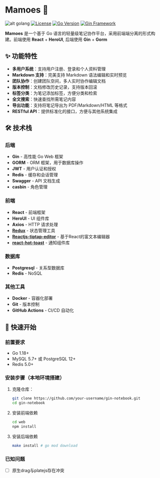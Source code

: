 # Mamoes 📝
![alt golang](https://camo.githubusercontent.com/ff89c51c9e5a3de2b752b37bf6ab32401b9649d7acb1633ece9a40c85ae28b95/68747470733a2f2f676f6c616e672e6f72672f646f632f676f706865722f6669766579656172732e6a7067)
[![License](https://img.shields.io/badge/license-MIT-blue.svg)](LICENSE)
[![Go Version](https://img.shields.io/badge/go-%3E%3D1.18-blue.svg)](https://golang.org/)
[![Gin Framework](https://img.shields.io/badge/gin-gateway-green.svg)](https://gin-gonic.com/)

**Mamoes** 是一个基于 Go 语言的轻量级笔记协作平台，采用前端端分离的形式构建。前端使用 **React** + **HeroUI**, 后端使用 **Gin** + **Gorm**

## ✨ 功能特性

- **多用户系统**：支持用户注册、登录和个人资料管理
- **Markdown 支持**：完美支持 Markdown 语法编辑和实时预览
- **团队协作**：创建团队空间，多人实时协作编辑文档
- **版本控制**：文档修改历史记录，支持版本回滚
- **标签分类**：为笔记添加标签，方便分类和检索
- **全文搜索**：快速查找所需笔记内容
- **导出功能**：支持将笔记导出为 PDF/Markdown/HTML 等格式
- **RESTful API**：提供标准化的接口，方便与其他系统集成

## 🛠 技术栈

### 后端
- **Gin** - 高性能 Go Web 框架
- **GORM** - ORM 框架，用于数据库操作
- **JWT** - 用户认证和授权
- **Redis** - 缓存和会话管理
- **Swagger** - API 文档生成
- **casbin** - 角色管理

### 前端
- **React** - 前端框架
- **HeroUI** - UI 组件库
- **Axios** - HTTP 请求处理
- [**Redux**](https://github.com/reduxjs/redux) - 状态管理工具
- [**Reactjs-tiptap-editor**](https://github.com/hunghg255/reactjs-tiptap-editor) - 基于React的富文本编辑器
- [**react-hot-toast**](https://github.com/timolins/react-hot-toast) - 通知组件库

### 数据库
- **Postgresql** - 关系型数据库
- **Redis** - NoSQL

### 其他工具
- **Docker** - 容器化部署
- **Git** - 版本控制
- **GitHub Actions** - CI/CD 自动化

## 🚀 快速开始

### 前置要求
- Go 1.18+
- MySQL 5.7+ 或 PostgreSQL 12+
- Redis 5.0+

### 安装步骤（本地环境搭建）

1. 克隆仓库：
   ```bash
   git clone https://github.com/your-username/gin-notebook.git
   cd gin-notebook
   ```
2. 安装前端依赖
   ```bash
   cd web
   npm install
   ```
3. 安装后端依赖
   ```bash
   make install # go mod download
   ```

### 已知问题
- [ ] 原生drag与platejs存在冲突
